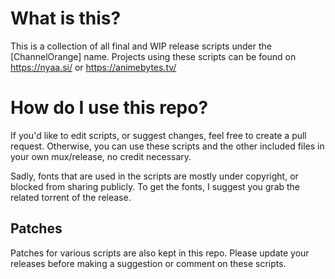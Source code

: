 # What is this?

This is a collection of all final and WIP release scripts under the [ChannelOrange] name.
Projects using these scripts can be found on https://nyaa.si/ or https://animebytes.tv/

# How do I use this repo?

If you'd like to edit scripts, or suggest changes, feel free to create a pull request.
Otherwise, you can use these scripts and the other included files in your own mux/release, no credit necessary.

Sadly, fonts that are used in the scripts are mostly under copyright, or blocked from sharing publicly. To get the fonts, I suggest you grab the related torrent of the release.

## Patches

Patches for various scripts are also kept in this repo. Please update your releases before making a suggestion or comment on these scripts.

